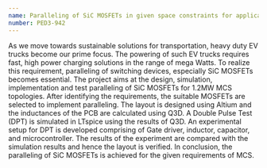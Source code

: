 ```yaml
---
name: Paralleling of SiC MOSFETs in given space constraints for applications in 1.2 MW MCS
number: PED3-942
---
```

As we move towards sustainable solutions for transportation, heavy duty EV trucks become our prime focus. The powering of such EV trucks requires fast, high power charging solutions in the range of mega Watts. To realize this requirement, paralleling of switching devices, especially SiC MOSFETs becomes essential. The project aims at the design, simulation, implementation and test paralleling of SiC MOSFETs for 1.2MW MCS topologies. After identifying the requirements, the suitable MOSFETs are selected to implement paralleling. The layout is designed using Altium and the inductances of the PCB are calculated using Q3D. A Double Pulse Test (DPT) is simulated in LTspice using the results of Q3D. An experimental setup for DPT is developed comprising of Gate driver, inductor, capacitor, and microcontroller. The results of the experiment are compared with the simulation results and hence the layout is verified. In conclusion, the paralleling of SiC MOSFETs is achieved for the given requirements of MCS.